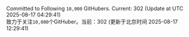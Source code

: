 Committed to Following `10,000` GitHubers. Current: <!-- FOLLOWING_COUNT -->302<!-- FOLLOWING_COUNT --> (Update at UTC <!-- LAST_UPDATED -->2025-08-17 04:29:41<!-- LAST_UPDATED -->)<br>
致力于关注`10,000`个GitHuber。当前：<!-- FOLLOWING_COUNT -->302<!-- FOLLOWING_COUNT --> (更新于北京时间 <!-- LAST_UPDATED_CST -->2025-08-17 12:29:41<!-- LAST_UPDATED_CST -->)
